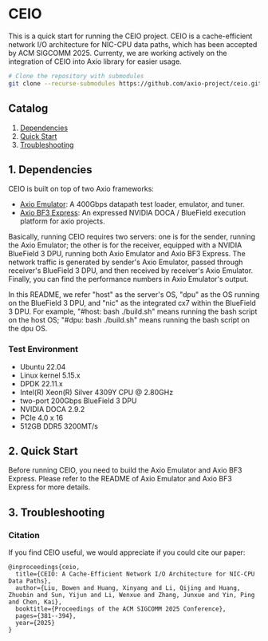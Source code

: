 # CEIO
This is a quick start for running the CEIO project. CEIO is a cache-efficient network I/O architecture for NIC-CPU data paths, which has been accepted by ACM SIGCOMM 2025. Currenty, we are working actively on the integration of CEIO into Axio library for easier usage.

```bash
# Clone the repository with submodules
git clone --recurse-submodules https://github.com/axio-project/ceio.git
```

## Catalog
1. [Dependencies](#dependencies)
2. [Quick Start](#quick-start)
3. [Troubleshooting](#troubleshooting)

## <a name="dependencies"></a>1. Dependencies
CEIO is built on top of two Axio frameworks:
- [Axio Emulator](https://github.com/axio-project/axio-emulator): A 400Gbps datapath test loader, emulator, and tuner.
- [Axio BF3 Express](https://github.com/axio-project/axio-bf3-express): An expressed NVIDIA DOCA / BlueField execution platform for axio projects.

Basically, running CEIO requires two servers: one is for the sender, running the Axio Emulator; the other is for the receiver, equipped with a NVIDIA BlueField 3 DPU, running both Axio Emulator and Axio BF3 Express. The network traffic is generated by sender's Axio Emulator, passed through receiver's BlueField 3 DPU, and then received by receiver's Axio Emulator. Finally, you can find the performance numbers in Axio Emulator's output.

In this README, we refer "host" as the server's OS, "dpu" as the OS running on the BlueField 3 DPU, and "nic" as the integrated cx7 within the BlueField 3 DPU. For example, "#host: bash ./build.sh" means running the bash script on the host OS; "#dpu: bash ./build.sh" means running the bash script on the dpu OS.

### Test Environment
- Ubuntu 22.04
- Linux kernel 5.15.x
- DPDK 22.11.x
- Intel(R) Xeon(R) Silver 4309Y CPU @ 2.80GHz
- two-port 200Gbps BlueField 3 DPU
- NVIDIA DOCA 2.9.2
- PCIe 4.0 x 16
- 512GB DDR5 3200MT/s

## <a name="quick-start"></a>2. Quick Start
Before running CEIO, you need to build the Axio Emulator and Axio BF3 Express. Please refer to the README of Axio Emulator and Axio BF3 Express for more details.



## <a name="troubleshooting"></a>3. Troubleshooting

### Citation
If you find CEIO useful, we would appreciate if you could cite our paper:
```
@inproceedings{ceio,
  title={CEIO: A Cache-Efficient Network I/O Architecture for NIC-CPU Data Paths},
  author={Liu, Bowen and Huang, Xinyang and Li, Qijing and Huang, Zhuobin and Sun, Yijun and Li, Wenxue and Zhang, Junxue and Yin, Ping and Chen, Kai},
  booktitle={Proceedings of the ACM SIGCOMM 2025 Conference},
  pages={381--394},
  year={2025}
}
```



